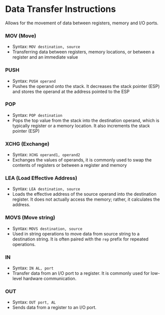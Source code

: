 # Data Transfer Instructions

Allows for the movement of data between registers, memory and I/O ports. 

### MOV (Move)
- Syntax: `MOV destination, source`
- Transferring data between registers, memory locations, or between a register and an immediate value

### PUSH 
- Syntax: `PUSH operand`
- Pushes the operand onto the stack. It decreases the stack pointer (ESP) and stores the operand at the address pointed to the ESP

### POP
- Syntax: `POP destination`
- Pops the top value from the stack into the destination operand, which is typically register or a memory location. It also increments the stack pointer (ESP)

### XCHG (Exchange)
- Syntax: `XCHG operand1, operand2`
- Exchanges the values of operands, it is commonly used to swap the contents of registers or between a register and memory

### LEA (Load Effective Address)
- Syntax: `LEA destination, source`
- Loads the effective address of the source operand into the destination register. It does not actually access the memory; rather, it calculates the address.

### MOVS (Move string)
- Syntax: `MOVS destination, source`
- Used in string operations to move data from source string to a destination string. It is often paired with the `rep` prefix for repeated operations.

### IN
- Syntax: `IN AL, port`
- Transfer data from an I/O port to a register. It is commonly used for low-level hardware communication.

### OUT
- Syntax: `OUT port, AL`
- Sends data from a register to an I/O port.



